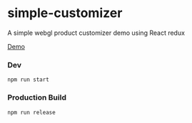# simple-customizer
A simple webgl product customizer demo using React redux

[Demo](http://www.simple-customizer.nickscherman.com)


### Dev
```npm run start```

### Production Build
```npm run release```

